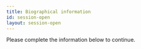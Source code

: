 ```yaml
---
title: Biographical information
id: session-open
layout: session-open
---
```

Please complete the information below to continue.
